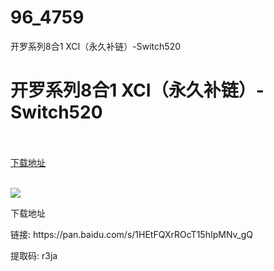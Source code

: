 # 96_4759
开罗系列8合1 XCI（永久补链）-Switch520
# 开罗系列8合1 XCI（永久补链）-Switch520
 <br/></br>
[下载地址](https://www.switch520.cc/article/4759 "下载地址")
<br/></br>

<p><img src="https://s1.ax1x.com/2020/05/13/YwZH1I.jpg"></p>
<p><span>下载地址</span></p>
<p><span>链接: https://pan.baidu.com/s/1HEtFQXrROcT15hIpMNv_gQ&nbsp;</span></p>
<p><span>提取码: r3ja</span></p>
